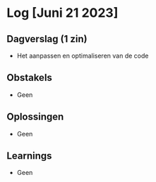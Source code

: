 # Log [Juni 21 2023]

  

## Dagverslag (1 zin)
- Het aanpassen en optimaliseren van de code
  

## Obstakels
- Geen

## Oplossingen
- Geen
  

## Learnings
- Geen